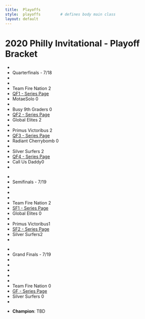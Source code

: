 ```yaml
---
title:  Playoffs
style:  playoffs         # defines body main class
layout: default
---
```


<h1>2020 Philly Invitational - Playoff Bracket</h1>
<main id="tournament" class="main">
    <ul class="round round-1">
        <li>&nbsp;</li>
        <li class="game game-top winner">Quarterfinals - 7/18</li>
        <li>&nbsp;</li>
        <li>&nbsp;</li>
        <li class="game game-top winner">Team Fire Nation <span>2</span></li>
        <li class="game game-spacer spacer-one"><a href="/playoffs/qf1">QF1 - Series Page</a></li>
        <li class="game game-bottom">MotaeSolo <span>0</span></li>
        <li class="spacer">&nbsp;</li>
        <li class="game game-top">Busy 9th Graders <span>0</span></li>
        <li class="game game-spacer spacer-one"><a href="/playoffs/qf2">QF2 - Series Page</a></li>
        <li class="game game-bottom winner">Global Elites <span>2</span></li>
        <li class="spacer">&nbsp;</li>
        <li class="game game-top winner">Primus Victoribus <span>2</span></li>
        <li class="game game-spacer spacer-one"><a href="/playoffs/qf3">QF3 - Series Page</a></li>
        <li class="game game-bottom">Radiant Cherrybomb <span>0</span></li>
        <li class="spacer">&nbsp;</li>
        <li class="game game-top winner">Silver Surfers <span>2</span></li>
        <li class="game game-spacer spacer-one"><a href="/playoffs/qf4">QF4 - Series Page</a></li>
        <li class="game game-bottom">Call Us Daddy<span>0</span></li>
        <li class="spacer">&nbsp;</li>
    </ul>
    <ul class="round round-2">
        <li>&nbsp;</li>
        <li class="game game-top winner">Semifinals - 7/19</li>
        <li>&nbsp;</li>
        <li>&nbsp;</li>
        <li>&nbsp;</li>
        <li class="game game-top spacer-one winner">Team Fire Nation <span>2</span></li>
        <li class="game game-spacer spacer-one"><a href="/playoffs/sf1">SF1 - Series Page</a></li>
        <li class="game game-bottom ">Global Elites <span>0</span></li>
        <li class="spacer">&nbsp;</li>
        <li class="game game-top ">Primus Victoribus<span>1</span></li>
        <li class="game game-spacer spacer-one"><a href="/playoffs/sf2">SF2 - Series Page</a></li>
        <li class="game game-bottom winner ">Silver Surfers<span>2</span></li>
        <li class="spacer">&nbsp;</li>
    </ul>
    <ul class="round round-3">
        <li>&nbsp;</li>
        <li class="game game-top winner">Grand Finals - 7/19</li>
        <li>&nbsp;</li>
        <li>&nbsp;</li>
        <li>&nbsp;</li>
        <li>&nbsp;</li>
        <li>&nbsp;</li>
        <li class="game game-top winner">Team Fire Nation <span>0</span></li>
        <li class="game game-spacer spacer-one"><a href="/playoffs/gf">GF - Series Page</a></li>
        <li class="game game-bottom winner">Silver Surfers <span>0</span></li>
        <li class="spacer">&nbsp;</li>
    </ul>  
    <ul class="round round-4">
        <li class="game game-top"><b>Champion</b>: TBD </li>
    </ul>
</main>